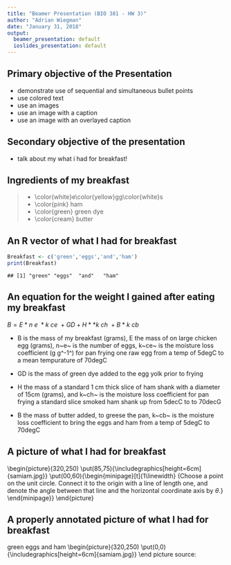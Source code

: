 ```yaml
---
title: "Beamer Presentation (BIO 381 - HW 3)"
author: "Adrian Wiegman"
date: "January 31, 2018"
output:
  beamer_presentation: default
  ioslides_presentation: default
---
```




## Primary objective of the Presentation

- demonstrate use of sequential and simultaneous bullet points
- use colored text
- use an images 
- use an image with a caption
- use an image with an overlayed caption

## Secondary objective of the presentation

- talk about my what i had for breakfast!

## Ingredients of my breakfast 

>- \color{white}e\color{yellow}gg\color{white}s 
>- \color{pink} ham
>- \color{green} green dye
>- \color{cream} butter

## An R vector of what I had for breakfast


```r
Breakfast <- c('green','eggs','and','ham')
print(Breakfast)
```

```
## [1] "green" "eggs"  "and"   "ham"
```

## An equation for the weight I gained after eating my breakfast

$B = E*n~e~*k~ce~ + GD + H**k~ch~ + B*k~cb~$


- B is the mass of my breakfast (grams), E the mass of on large chicken egg (grams), n~e~ is the number of eggs, k~ce~ is the moisture loss coefficient (g g^-1^) for pan frying one raw egg from a temp of 5degC to a mean tempurature of 70degC 

- GD is the mass of green dye added to the egg yolk prior to frying

- H the mass of a standard 1 cm thick slice of ham shank with a diameter of 15cm (grams), and k~ch~ is the moisture loss coefficient for pan frying a standard slice smoked ham shank up from 5decC to to 70decG

- B the mass of butter added, to greese the pan, k~cb~ is the moisture loss coefficient to bring the eggs and ham from a temp of 5degC to 70degC

## A picture of what I had for breakfast
 \begin{picture}(320,250)
 \put(85,75){\includegraphics[height=6cm]
 {samiam.jpg}}
 \put(00,60){\begin{minipage}[t]{1\linewidth}
 {Choose a point on the unit circle. Connect it to 
 the origin with a line of 
 length one, and denote the angle between that line 
 and the horizontal 
 coordinate axis by $\theta$.}
 \end{minipage}}
 \end{picture}

## A properly annotated picture of what I had for breakfast

green eggs and ham
\begin{picture}(320,250)
\put(0,0){\includegraphics[height=6cm]{samiam.jpg}}
\end picture
source: [](http://www.drseussart.com/illustration-art/green-eggs-and-ham-50th-anniversary-print)




